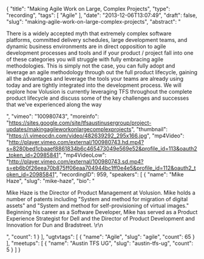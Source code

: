 {
  "title": "Making Agile Work on Large, Complex Projects",
  "type": "recording",
  "tags": [
    "Agile"
  ],
  "date": "2013-12-06T13:07:49",
  "draft": false,
  "slug": "making-agile-work-on-large-complex-projects",
  "abstract": "<p>There is a widely accepted myth that extremely complex software platforms, committed delivery schedules, large development teams, and dynamic business environments are in direct opposition to agile development processes and tools and if your product / project fall into one of these categories you will struggle with fully embracing agile methodologies. This is simply not the case, you can fully adopt and leverage an agile methodology through out the full product lifecycle, gaining all the advantages and leverage the tools your teams are already using today and are tightly integrated into the development process. We will explore how Volusion is currently leveraging TFS throughout the complete product lifecycle and discuss some of the key challenges and successes that we've experienced along the way</p>",
  "vimeo": "100980743",
  "moreinfo": "https://sites.google.com/site/tfsaustinusergroup/project-updates/makingagileworkonlargecomplexprojects",
  "thumbnail": "https://i.vimeocdn.com/video/482639292_295x166.jpg",
  "mp4Video": "http://player.vimeo.com/external/100980743.hd.mp4?s=8280bed1cbaaef8861834b6c465473049e569e52&profile_id=113&oauth2_token_id=20985841",
  "mp4VideoLow": "http://player.vimeo.com/external/100980743.sd.mp4?s=eb6b0f26eea70b875ff06eaa704944bc1ff0e4e5&profile_id=112&oauth2_token_id=20985841",
  "recordingID": 959,
  "speakers": [
    {
      "name": "Mike Haze",
      "slug": "mike-haze",
      "bio": "<p>Mike Haze  is the Director of Product Management at Volusion. Mike holds a number of patents including \"System and method for migration of digital assets\" and \"System and method for self-provisioning of virtual images.\" Beginning his career as a Software Developer, Mike has served as a Product Experience Strategist for Dell and the Director of Product Development and Innovation for Dun and Bradstreet. \r\n</p>",
      "count": 1
    }
  ],
  "ugtvtags": [
    {
      "name": "Agile",
      "slug": "agile",
      "count": 65
    }
  ],
  "meetups": [
    {
      "name": "Austin TFS UG",
      "slug": "austin-tfs-ug",
      "count": 5
    }
  ]
}